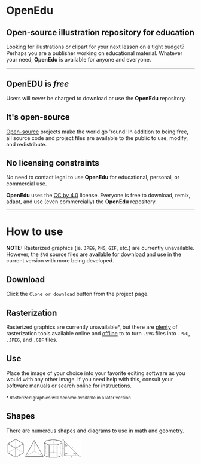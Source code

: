 # OpenEdu
## Open-source illustration repository for education

Looking for illustrations or clipart for your next lesson on a tight budget? Perhaps you are a publisher working on educational material. Whatever your need, **OpenEdu** is available for anyone and everyone.

---

## **OpenEDU** is *free*
Users will *never* be charged to download or use the **OpenEdu** repository.

## It's open-source
[Open-source](https://en.wikipedia.org/wiki/Open_source) projects make the world go 'round! In addition to being free, all source code and project files are available to the public to use, modify, and redistribute.

## No licensing constraints
No need to contact legal to use **OpenEdu** for educational, personal, or commercial use.

**OpenEdu** uses the [CC by 4.0](https://creativecommons.org/licenses/by/4.0/) license. Everyone is free to download, remix, adapt, and use (even commercially) the **OpenEdu** repository.

---

# How to use
**NOTE:** Rasterized graphics (ie. `JPEG`, `PNG`, `GIF`, etc.) are currently unavailable. However, the `SVG` source files are available for download and use in the current version with more being developed.

## Download
Click the `Clone or download`  button from the project page.

## Rasterization
Rasterized graphics are currently unavailable*, but there are [plenty](https://duckduckgo.com/?t=lm&q=svg+to+png&ia=web) of rasterization tools available online and [offline](http://imagemagick.org) to to turn `.SVG` files into `.PNG`, `.JPEG`, and `.GIF` files.

## Use
Place the image of your choice into your favorite editing software as you would with any other image. If you need help with this, consult your software manuals or search online for instructions.

<small>* Rasterized graphics will become available in a later version</small>

## Shapes
There are numerous shapes and diagrams to use in math and geometry.

<img src="illustrations/geometry/shapes/3d/cube.svg" width="50" height="50" style="float:left">
<img src="illustrations/geometry/shapes/3d/triangular-pyrimid.svg" width="50" height="50"style="float:left">
<img src="illustrations/geometry/shapes/3d/septagonal-prism.svg" width="50" height="50" style="float:left">

<img src="illustrations/geometry/diagrams/2d/right-angle-labeled-sides-angles-degrees.svg" width="50" height="50">
